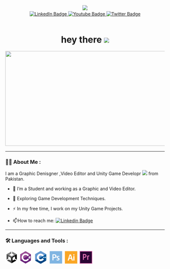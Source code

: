 <div id="header" align="center">
  <img src="https://media.giphy.com/media/M9gbBd9nbDrOTu1Mqx/giphy.gif" width="100"/>

  <div id="badges">
  <a href="your-linkedin-URL">
    <img src="https://img.shields.io/badge/LinkedIn-blue?style=for-the-badge&logo=linkedin&logoColor=white" alt="LinkedIn Badge"/>
  </a>
  <a href="your-youtube-URL">
    <img src="https://img.shields.io/badge/YouTube-red?style=for-the-badge&logo=youtube&logoColor=white" alt="Youtube Badge"/>
  </a>
  <a href="your-twitter-URL">
    <img src="https://img.shields.io/badge/Twitter-blue?style=for-the-badge&logo=twitter&logoColor=white" alt="Twitter Badge"/>
  </a>
</div>

<img src="https://komarev.com/ghpvc/?username=your-github-username&style=flat-square&color=blue" alt=""/>

<h1>
  hey there
  <img src="https://media.giphy.com/media/hvRJCLFzcasrR4ia7z/giphy.gif" width="30px"/>
</h1>
</div>

<div align="center">
  <img src="https://media.giphy.com/media/dWesBcTLavkZuG35MI/giphy.gif" width="600" height="300"/>
</div>

---

### :man_technologist: About Me :
I am a Graphic Denisgner ,Video Editor and Unity Game Developr <img src="[https://media.giphy.com/media/WUlplcMpOCEmTGBtBW/giphy.gif](https://media.giphy.com/media/fAD9SMlNWp0k84Ra1G/giphy.gif)" width="30"> from Pakistan.
- :telescope: I’m a Student and working as a Graphic and Video Editor.

- :seedling: Exploring Game Development Techniques.

- :zap: In my free time, I work on my Unity Game Projects.

- :mailbox:How to reach me: [![Linkedin Badge](https://img.shields.io/badge/-kakbar-blue?style=flat&logo=Linkedin&logoColor=white)](your-linkedin-url)


---

### :hammer_and_wrench: Languages and Tools :
 <div>
   <img id="unity-icon" src="https://github.com/devicons/devicon/blob/master/icons/unity/unity-original.svg" title="Unity" alt="Unity" width="40" height="40"/>
 <img src="https://github.com/devicons/devicon/blob/master/icons/csharp/csharp-original.svg" title="C#" alt="C#" width="40" height="40"/>&nbsp;
   <img src="https://github.com/devicons/devicon/blob/master/icons/cplusplus/cplusplus-original.svg" title="C++" alt="C++" width="40" height="40"/>&nbsp;
  <img src="https://github.com/devicons/devicon/blob/master/icons/photoshop/photoshop-plain.svg" title="Adobe Photoshop" alt="Adobe Photoshop" width="40" height="40"/>&nbsp;
  <img src="https://github.com/devicons/devicon/blob/master/icons/illustrator/illustrator-plain.svg" title="Adobe Illustrator" alt="Adobe Illustrator" width="40" height="40"/>&nbsp;
  <img src="https://github.com/devicons/devicon/blob/master/icons/premierepro/premierepro-original.svg" title="Adobe Premierpro" alt="Adobe Premierpro" width="40" color="pink" height="40"/>&nbsp;
</div>

